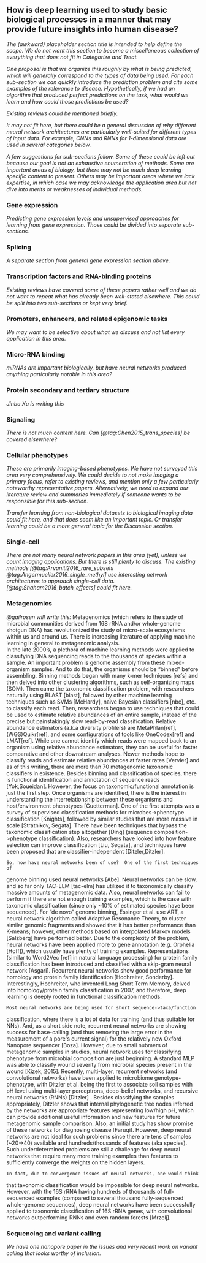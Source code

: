 ## How is deep learning used to study basic biological processes in a manner that may provide future insights into human disease?

*The (awkward) placeholder section title is intended to help define the scope.
We do not want this section to become a miscellaneous collection of everything
that does not fit in Categorize and Treat.*

*One proposal is that we organize this roughly by what is being predicted,
which will generally correspond to the types of data being used.  For each
sub-section we can quickly introduce the prediction problem and cite some
examples of the relevance to disease.  Hypothetically, if we had an algorithm
that produced perfect predictions on the task, what would we learn and how
could those predictions be used?*

*Existing reviews could be mentioned briefly.*

*It may not fit here, but there could be a general discussion of why different
neural network architectures are particularly well-suited for different types
of input data.  For example, CNNs and RNNs for 1-dimensional data are used
in several categories below.*

*A few suggestions for sub-sections follow.  Some of these could be left out
because our goal is not an exhaustive enumeration of methods.  Some
are important areas of biology, but there may not be much deep learning-
specific content to present.  Others may be important areas where we lack
expertise, in which case we may acknowledge the application area but not
dive into merits or weaknesses of individual methods.*

### Gene expression

*Predicting gene expression levels and unsupervised approaches for learning
from gene expression.  Those could be divided into separate sub-sections.*

### Splicing

*A separate section from general gene expression section above.*

### Transcription factors and RNA-binding proteins

*Existing reviews have covered some of these papers rather well and we do not
want to repeat what has already been well-stated elsewhere.  This could
be split into two sub-sections or kept very brief.*

### Promoters, enhancers, and related epigenomic tasks

*We may want to be selective about what we discuss and not list every
application in this area.*

### Micro-RNA binding

*miRNAs are important biologically, but have neural networks produced anything
particularly notable in this area?*

### Protein secondary and tertiary structure

*Jinbo Xu is writing this*

### Signaling

*There is not much content here.  Can [@tag:Chen2015_trans_species] be covered
elsewhere?*

### Cellular phenotypes

*These are primarily imaging-based phenotypes.  We have not surveyed this area
very comprehensively.  We could decide to not make imaging a primary focus,
refer to existing reviews, and mention only a few particularly noteworthy
representative papers.  Alternatively, we need to expand our literature review
and summaries immediately if someone wants to be responsible for this
sub-section.*

*Transfer learning from non-biological datasets to biological imaging
data could fit here, and that does seem like an important topic.  Or
transfer learning could be a more general topic for the Discussion section.*

### Single-cell

*There are not many neural network papers in this area (yet), unless we count
imaging applications.  But there is still plenty to discuss.  The existing
methods [@tag:Arvaniti2016_rare_subsets @tag:Angermueller2016_single_methyl]
use interesting network architectures to approach single-cell data.
[@tag:Shaham2016_batch_effects] could fit here.*

### Metagenomics

*@gailrosen will write this:*
	Metagenomics (which refers to the study of microbial communities derived
from 16S rRNA and/or whole-genome shotgun DNA) has revolutionized the study
of micro-scale ecosystems within us and around us. There is increasing
literature of applying machine learning in general to metagenomic analysis.  
In the late 2000’s, a plethora of machine learning methods were applied to
classifying DNA sequencing reads to the thousands of species within a sample.
 An important problem is genome assembly from these mixed-organism samples. 
And to do that, the organisms should be “binned” before assembling.  Binning
methods began with many k-mer techniques [refs] and then delved into other
clustering algorithms, such as self-organizing maps (SOM).  Then came the
taxonomic classification problem,  with researchers naturally using BLAST
[blast], followed by other machine learning techniques such as SVMs
[McHardy], naive Bayesian classifiers [nbc], etc. to classify each read. 
Then, researchers began to use techniques that could be used to estimate
relative abundances of an entire sample, instead of the precise but
painstakingly slow read-by-read classification.  Relative abundance
estimators (a.k.a diversity profilers) are MetaPhlan[ref], (WGS)Quikr[ref],
and some configurations of tools like OneCodex[ref] and LMAT[ref].  While one
cannot identify which reads were mapped back to an organism using relative
abundance estimators, they can be useful for faster comparative and other
downstream analyses.   Newer methods hope to classify reads and estimate
relative abundances at faster rates [Vervier] and as of this writing, there
are more than 70 metagenomic taxonomic classifiers in existence.  Besides
binning and classification of species, there is functional identification and
annotation of sequence reads [Yok,Soueidan]. However, the focus on
taxonomic/functional annotation is just the first step.  Once organisms are
identified, there is the interest in understanding the interrelationship
between these organisms and host/environment phenotypes [Guetterman].  One of
the first attempts was a survey of supervised classification methods for
microbes->phenotype classification [Knights], followed by similar studies
that are more massive in scale [Stratnikov, Segata].  There have been
techniques that bypass the taxonomic classification step altogether [Ding]
(sequence composition->phenotype classification).  Also, researchers have
looked into how feature selection can improve classification [Liu, Segata],
and techniques have been proposed that are classifier-independent
[Ditzler,Ditzler].

	So, how have neural networks been of use?  One of the first techniques of
genome binning used neural networks [Abe]. Neural networks can be slow, and
so far only TAC-ELM [tac-elm] has utilized it to taxonomically classify
massive amounts of metagenomic data.  Also, neural networks can fail to
perform if there are not enough training examples, which is the case with
taxonomic classification (since only ~10% of estimated species have been
sequenced).  For “de novo” genome binning, Essinger et al. use ART, a neural
network algorithm called Adaptive Resonance Theory, to cluster similar
genomic fragments and showed that it has better performance than K-means; 
however, other methods based on interpolated Markov models [Salzberg] have
performed better.  Due to the complexity of the problem, neural networks have
been applied more to gene annotation (e.g. Orphelia [Hoff]), which usually
have plenty of training examples.  Representations (similar to Word2Vec [ref]
in natural language processing) for protein family classification has been
introduced and classified with a skip-gram neural network [Asgari]. 
Recurrent neural networks show good performance for homology and protein
family identification [Hochreiter, Sonderby].  Interestingly, Hochreiter, who
invented Long Short Term Memory, delved into homology/protein family
classification in 2007, and therefore, deep learning is deeply rooted in
functional classification methods.

	Most neural networks are being used for short sequence->taxa/function
classification, where there is a lot of data for training (and thus suitable
for NNs).  And, as a short side note, recurrent neural networks are showing
success for base-calling (and thus removing the large error in the
measurement of a pore's current signal) for the relatively new Oxford
Nanopore sequencer [Boza].  However, due to small nubmers of metagenomic
samples in studies, neural network uses for classifying phenotype from
microbial composition are just beginning.   A standard MLP was able to
classify wound severity from microbial species present in the wound [Kizek,
2015].  Recently, multi-layer, recurrent networks (and convolutional
networks) have been applied to microbiome genotype-phenotype, with Ditzler et
al. being the first to associate soil samples with pH level using multi-layer
perceptrons, deep-belief networks, and recursive neural networks (RNNs) 
[Ditzler] .  Besides classifying the samples appropriately, Ditzler shows
that internal phylogenetic tree nodes inferred by the networks are
appropriate features representing low/high pH, which can provide additional
useful information and new features for future metagenomic sample comparison.
 Also, an initial study has show promise of these networks for diagnosing
disease [Faruqi].  However, deep neural networks are not ideal for such
problems since there are tens of samples (~20->40) available and
hundreds/thousands of features (aka species).  Such underdetermined problems
are still a challenge for deep neural networks that require many more
training examples than features to sufficiently converge the weights on the
hidden layers.

	In fact, due to convergence issues of neural networks, one would think
that taxonomic classification would be impossible for deep neural networks. 
However, with the 16S rRNA having hundreds of thousands of full-sequenced
examples (compared to several thousand fully-sequenced whole-genome
sequences), deep neural networks have been successfully applied to taxonomic
classification of 16S rRNA genes, with convolutional networks outperforming
RNNs and even random forests [Mrzelj].

### Sequencing and variant calling

*We have one nanopore paper in the issues and very recent work on variant calling
that looks worthy of inclusion.*
